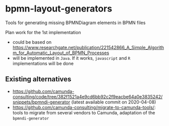 # bpmn-layout-generators

Tools for generating missing BPMNDiagram elements in BPMN files

Plan work for the 1st implementation
- could be based on https://www.researchgate.net/publication/221542866_A_Simple_Algorithm_for_Automatic_Layout_of_BPMN_Processes
- will be implemented in `Java`. If it works, `javascript` and `R` implementations will be done


## Existing alternatives

- https://github.com/camunda-consulting/code/tree/382f1521a4e9cd6bb92c2f9eacbe64a0e3835242/snippets/bpmndi-generator (latest available commit on 2020-04-08)
- https://github.com/camunda-consulting/migrate-to-camunda-tools/: tools to migrate from several vendors to Camunda, adaptation of the `bpmndi-generator`


